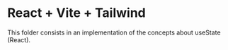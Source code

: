 
# React + Vite + Tailwind

This folder consists in an implementation of the concepts about useState (React).

